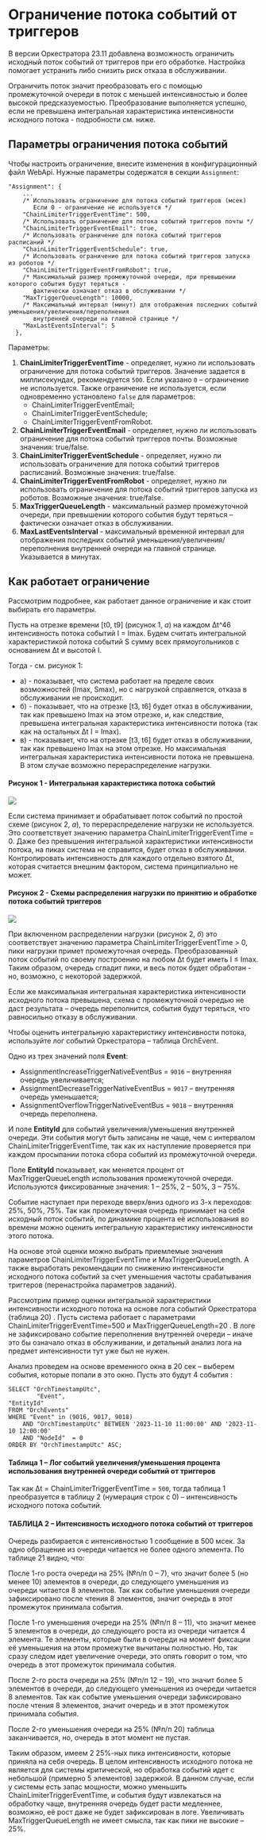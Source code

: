 # Ограничение потока событий от триггеров 

В версии Оркестратора 23.11 добавлена возможность ограничить исходный поток событий от триггеров при его обработке. Настройка помогает устранить либо снизить риск отказа в обслуживании.

Ограничить поток значит преобразовать его с помощью промежуточной очереди в поток с меньшей интенсивностью и более высокой предсказуемостью. Преобразование выполняется успешно, если не превышена интегральная характеристика интенсивности исходного потока - подробности см. ниже. 

## Параметры ограничения потока событий

Чтобы настроить ограничение, внесите изменения в конфигурационный файл WebApi. Нужные параметры содержатся в секции `Assignment`:
```
"Assignment": {
    ...
    /* Использовать ограничение для потока событий триггеров (мсек)
       Если 0 - ограничение не используется */
    "ChainLimiterTriggerEventTime": 500,
    /* Использовать ограничение для потока событий триггеров почты */
    "ChainLimiterTriggerEventEmail": true,
    /* Использовать ограничение для потока событий триггеров расписаний */
    "ChainLimiterTriggerEventSchedule": true,
    /* Использовать ограничение для потока событий триггеров запуска из роботов */
    "ChainLimiterTriggerEventFromRobot": true,
    /* Максимальный размер промежуточной очереди, при превышении которого события будут теряться -
       фактически означает отказ в обслуживании */
    "MaxTriggerQueueLength": 10000,
    /* Максимальный интервал (минут) для отображения последних событий уменьшения/увеличения/переполнения
       внутренней очереди на главной странице */
    "MaxLastEventsInterval": 5
  },
```

Параметры:

1. **ChainLimiterTriggerEventTime** - определяет, нужно ли использовать ограничение для потока событий триггеров. Значение задается в миллисекундах, рекомендуется `500`. Если указано `0` – ограничение не используется. Также ограничение не используется, если одновременно установлено `false` для параметров:
   * ChainLimiterTriggerEventEmail;
   * ChainLimiterTriggerEventSchedule;
   * ChainLimiterTriggerEventFromRobot.
3. **ChainLimiterTriggerEventEmail** - определяет, нужно ли использовать ограничение для потока событий триггеров почты. Возможные значения: true/false.
4. **ChainLimiterTriggerEventSchedule** - определяет, нужно ли использовать ограничение для потока событий триггеров расписаний. Возможные значения: true/false.
5. **ChainLimiterTriggerEventFromRobot** - определяет, нужно ли использовать ограничение для потока событий триггеров запуска из роботов. Возможные значения: true/false.
6. **MaxTriggerQueueLength** - максимальный размер промежуточной очереди, при превышении которого события будут теряться – фактически означает отказ в обслуживании.
7. **MaxLastEventsInterval** - максимальный временной интервал для отображения последних событий уменьшения/увеличения/переполнения внутренней очереди на главной странице. Указывается в минутах.

## Как работает ограничение

Рассмотрим подробнее, как работает данное ограничение и как стоит выбирать его параметры.

Пусть на отрезке времени [t0, t9] (рисунок 1, *а*) на каждом Δt^46  интенсивность потока событий I = Imax. Будем считать интегральной характеристикой потока событий S сумму всех прямоугольников с основанием Δt и высотой I. 

Тогда - см. рисунок 1:

* a) - показывает, что система работает на пределе своих возможностей (Imax, Smax), но с нагрузкой справляется, отказа в обслуживании  не происходит.
*  б) - показывает, что на отрезке [t3, t6] будет отказ в обслуживании, так как превышено Imax на этом отрезке, и, как следствие, превышена интегральная характеристика интенсивности потока (так как на остальных Δt I = Imax).
* в) - показывает, что на отрезке [t3, t6] будет отказ в обслуживании, так как превышено Imax на этом отрезке. Но максимальная интегральная характеристика интенсивности потока не превышена. В этом случае возможно перераспределение нагрузки.

#### Рисунок 1 - Интегральная характеристика потока событий
![](<../../../.gitbook/assets1/integral-characteristic-of-flow-of-events.png>)

Если система принимает и обрабатывает поток событий по простой схеме (рисунок 2, *а*), то перераспределение нагрузки не используется. Это соответствует значению параметра ChainLimiterTriggerEventTime = 0. Даже без превышения интегральной характеристики интенсивности потока, на пиках система не справится, будет отказ в обслуживании. Контролировать интенсивность для каждого отдельно взятого Δt, которая считается внешним фактором, система принципиально не может.

#### Рисунок 2 - Схемы распределения нагрузки по принятию и обработке потока событий триггеров
![](<../../../.gitbook/assets1/load-distribution-schemes.png>)

При включенном распределении нагрузки (рисунок 2, *б*) это соответствует значению параметра ChainLimiterTriggerEventTime > 0, пики нагрузки примет промежуточная очередь. Преобразованный поток событий по своему построению на любом Δt будет иметь I ≤ Imax. Таким образом, очередь сгладит пики, и весь поток будет обработан - но, возможно, с некоторой задержкой.

Если же максимальная интегральная характеристика интенсивности исходного потока превышена, схема с промежуточной очередью не даст результата – очередь переполнится, события будут теряться, что равносильно отказу в обслуживании.

Чтобы оценить интегральную характеристику интенсивности потока, используйте лог событий Оркестратора – таблица OrchEvent. 

Одно из трех значений поля **Event**: 
* AssignmentIncreaseTriggerNativeEventBus = `9016` – внутренняя очередь увеличивается;
* AssignmentDecreaseTriggerNativeEventBus = `9017` – внутренняя очередь уменьшается;
* AssignmentOverflowTriggerNativeEventBus = `9018` – внутренняя очередь переполнена.

И поле **EntityId** для событий увеличения/уменьшения внутренней очереди. Эти события могут быть записаны не чаще, чем с интервалом ChainLimiterTriggerEventTime, так как их наступление проверяется при каждом просыпании потока сбора событий из промежуточной очереди. 

Поле **EntityId** показывает, как меняется процент от MaxTriggerQueueLength использования промежуточной очереди. Используются фиксированные значения: 1 – 25%, 2 – 50%, 3 – 75%.

Событие наступает при переходе вверх/вниз одного из 3-х переходов: 25%, 50%, 75%. Так как промежуточная очередь принимает на себя исходный поток событий, по динамике процента её использования во времени можно оценить интегральную характеристику интенсивности этого потока. 

На основе этой оценки можно выбрать приемлемые значения параметров ChainLimiterTriggerEventTime и MaxTriggerQueueLength. А также выработать рекомендации по снижению интенсивности исходного потока событий за счет уменьшения частоты срабатывания триггеров (перенастройка параметров заданий).

Рассмотрим пример оценки интегральной характеристики интенсивности исходного потока на основе лога событий Оркестратора (таблица 20) . Пусть система работает с параметрами ChainLimiterTriggerEventTime=500 и MaxTriggerQueueLength=20 . В логе не зафиксировано событие переполнения внутренней очереди – иначе это бы означало отказ в обслуживании, и детальный анализ лога на предмет интенсивности тут уже был не нужен. 

Анализ проведем на основе временного окна в 20 сек – выберем события, которые попали в это окно. Пусть это будут 4 события :
```
SELECT "OrchTimestampUtc",
       	"Event", 
"EntityId" 
FROM "OrchEvents"
WHERE "Event" in (9016, 9017, 9018) 
  	AND "OrchTimestampUtc" BETWEEN '2023-11-10 11:00:00' AND '2023-11-10 12:00:00'
	AND "NodeId"  = 0
ORDER BY "OrchTimestampUtc" ASC;
```

#### Таблица 1 – Лог событий увеличения/уменьшения процента использования внутренней очереди событий от триггеров


Так как Δt = ChainLimiterTriggerEventTime = `500`, тогда таблица 1 преобразуется в таблицу 2 (нумерация строк с 0) – интенсивность исходного потока событий.

#### ТАБЛИЦА 2 – Интенсивность исходного потока событий от триггеров


Очередь разбирается с интенсивностью 1 сообщение в 500 мсек. За одно обращение из очереди читается не более одного элемента. По таблице 21 видно, что:

После 1-го роста очереди на 25% (№п/п 0 – 7), что значит более 5 (но менее 10) элементов в очереди, до следующего уменьшения из очереди читается 8 элементов. Так как событие уменьшения очереди зафиксировано после чтения 8 элементов, значит очередь в этот промежуток принимала события.

После 1-го уменьшения очереди на 25% (№п/п 8 – 11), что значит менее 5 элементов в очереди, до следующего роста из очереди читается 4 элемента. Те элементы, которые были в очереди на момент фиксации её уменьшения на этом промежутке вычитаны полностью. Но, так сразу следом идет увеличение очереди, это опять говорит о том, что очередь в этот промежуток принимала события.

После 2-го роста очереди на 25% (№п/п 12 – 19), что значит более 5 элементов в очереди, до следующего уменьшения из очереди читается 8 элементов. Так как событие уменьшения очереди зафиксировано после чтения 8 элементов, значит очередь и в этот промежуток принимала события.

После 2-го уменьшения очереди на 25% (№п/п 20) таблица заканчивается, но, очередь в этот момент не пустая.

Таким образом, имеем 2 25%-ных пика интенсивности, которые приняла на себя очередь. В целом интенсивность исходного потока не является для системы критической, но обработка событий идет с небольшой (примерно 5 элементов) задержкой. В данном случае, если у системы есть запас мощности, можно уменьшить ChainLimiterTriggerEventTime, и события будут извлекаться на обработку чаще, внутренняя очередь будет расти медленнее, возможно, её рост даже не будет зафиксирован в логе. Увеличивать MaxTriggerQueueLength не имеет смысла, так как пики не высокие – 25%. 

